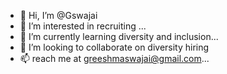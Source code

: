 - 👋 Hi, I’m @Gswajai
- 👀 I’m interested in recruiting  ...
- 🌱 I’m currently learning diversity and inclusion...
- 💞️ I’m looking to collaborate on diversity hiring
- 📫 reach me at greeshmaswajai@gmail.com...

<!---
Gswajai/Gswajai is a ✨ special ✨ repository because its `README.md` (this file) appears on your GitHub profile.
You can click the Preview link to take a look at your changes.
--->
